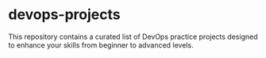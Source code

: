 # devops-projects
This repository contains a curated list of DevOps practice projects designed to enhance your skills from beginner to advanced levels.
